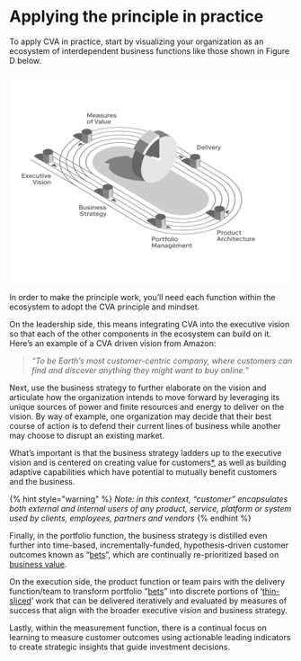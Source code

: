 # Applying the principle in practice

To apply CVA in practice, start by visualizing your organization as an ecosystem of interdependent business functions like those shown in Figure D below.

![Figure D: Example of an organizational ecosystem](../.gitbook/assets/0%20%287%29.png)

In order to make the principle work, you’ll need each function within the ecosystem to adopt the CVA principle and mindset.

On the leadership side, this means integrating CVA into the executive vision so that each of the other components in the ecosystem can build on it. Here’s an example of a CVA driven vision from Amazon: 

> _“To be Earth’s most customer-centric company, where customers can find and discover anything they might want to buy online.”_

Next, use the business strategy to further elaborate on the vision and articulate how the organization intends to move forward by leveraging its unique sources of power and finite resources and energy to deliver on the vision. By way of example, one organization may decide that their best course of action is to defend their current lines of business while another may choose to disrupt an existing market.

What’s important is that the business strategy ladders up to the executive vision and is centered on creating value for customers[\*](), as well as building adaptive capabilities which have potential to mutually benefit customers and the business.

{% hint style="warning" %}
_Note: in this context, “customer” encapsulates both external and internal users of any product, service, platform or system used by clients, employees, partners and vendors_
{% endhint %}

Finally, in the portfolio function, the business strategy is distilled even further into time-based, incrementally-funded, hypothesis-driven customer outcomes known as “[bets](../glossary.md)”, which are continually re-prioritized based on [business value](../glossary.md).

On the execution side, the product function or team pairs with the delivery function/team to transform portfolio “[bets](../glossary.md)” into discrete portions of ‘[thin-sliced](../glossary.md)’ work that can be delivered iteratively and evaluated by measures of success that align with the broader executive vision and business strategy.

Lastly, within the measurement function, there is a continual focus on learning to measure customer outcomes using actionable leading indicators to create strategic insights that guide investment decisions.

